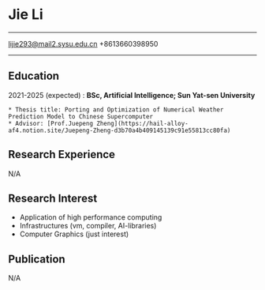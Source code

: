 Jie Li
============

-------------------     ----------------------------
lijie293@mail2.sysu.edu.cn
+8613660398950
-------------------     ----------------------------

Education
---------

2021-2025 (expected)
:   **BSc, Artificial Intelligence; Sun Yat-sen University**

    * Thesis title: Porting and Optimization of Numerical Weather Prediction Model to Chinese Supercomputer
    * Advisor: [Prof.Juepeng Zheng](https://hail-alloy-af4.notion.site/Juepeng-Zheng-d3b70a4b409145139c91e55813cc80fa)

Research Experience
----------

N/A

Research Interest
--------------------
- Application of high performance computing
- Infrastructures (vm, compiler, AI-libraries)
- Computer Graphics (just interest)


Publication
----------------------------------------

N/A